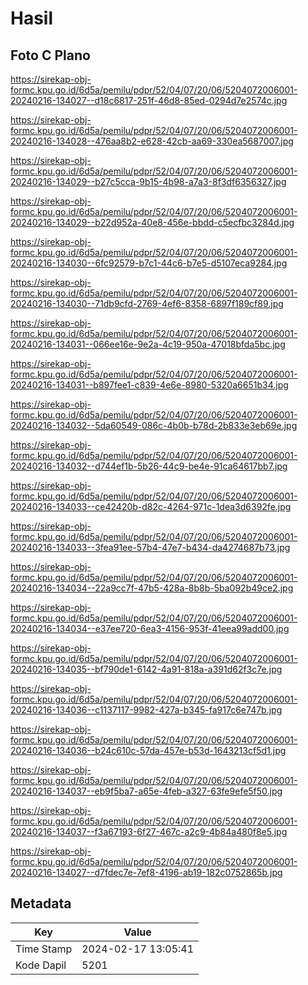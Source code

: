 # Hasil

## Foto C Plano

https://sirekap-obj-formc.kpu.go.id/6d5a/pemilu/pdpr/52/04/07/20/06/5204072006001-20240216-134027--d18c6817-251f-46d8-85ed-0294d7e2574c.jpg

https://sirekap-obj-formc.kpu.go.id/6d5a/pemilu/pdpr/52/04/07/20/06/5204072006001-20240216-134028--476aa8b2-e628-42cb-aa69-330ea5687007.jpg

https://sirekap-obj-formc.kpu.go.id/6d5a/pemilu/pdpr/52/04/07/20/06/5204072006001-20240216-134029--b27c5cca-9b15-4b98-a7a3-8f3df6356327.jpg

https://sirekap-obj-formc.kpu.go.id/6d5a/pemilu/pdpr/52/04/07/20/06/5204072006001-20240216-134029--b22d952a-40e8-456e-bbdd-c5ecfbc3284d.jpg

https://sirekap-obj-formc.kpu.go.id/6d5a/pemilu/pdpr/52/04/07/20/06/5204072006001-20240216-134030--6fc92579-b7c1-44c6-b7e5-d5107eca9284.jpg

https://sirekap-obj-formc.kpu.go.id/6d5a/pemilu/pdpr/52/04/07/20/06/5204072006001-20240216-134030--71db9cfd-2769-4ef6-8358-6897f189cf89.jpg

https://sirekap-obj-formc.kpu.go.id/6d5a/pemilu/pdpr/52/04/07/20/06/5204072006001-20240216-134031--066ee16e-9e2a-4c19-950a-47018bfda5bc.jpg

https://sirekap-obj-formc.kpu.go.id/6d5a/pemilu/pdpr/52/04/07/20/06/5204072006001-20240216-134031--b897fee1-c839-4e6e-8980-5320a6651b34.jpg

https://sirekap-obj-formc.kpu.go.id/6d5a/pemilu/pdpr/52/04/07/20/06/5204072006001-20240216-134032--5da60549-086c-4b0b-b78d-2b833e3eb69e.jpg

https://sirekap-obj-formc.kpu.go.id/6d5a/pemilu/pdpr/52/04/07/20/06/5204072006001-20240216-134032--d744ef1b-5b26-44c9-be4e-91ca64617bb7.jpg

https://sirekap-obj-formc.kpu.go.id/6d5a/pemilu/pdpr/52/04/07/20/06/5204072006001-20240216-134033--ce42420b-d82c-4264-971c-1dea3d6392fe.jpg

https://sirekap-obj-formc.kpu.go.id/6d5a/pemilu/pdpr/52/04/07/20/06/5204072006001-20240216-134033--3fea91ee-57b4-47e7-b434-da4274687b73.jpg

https://sirekap-obj-formc.kpu.go.id/6d5a/pemilu/pdpr/52/04/07/20/06/5204072006001-20240216-134034--22a9cc7f-47b5-428a-8b8b-5ba092b49ce2.jpg

https://sirekap-obj-formc.kpu.go.id/6d5a/pemilu/pdpr/52/04/07/20/06/5204072006001-20240216-134034--e37ee720-6ea3-4156-953f-41eea99add00.jpg

https://sirekap-obj-formc.kpu.go.id/6d5a/pemilu/pdpr/52/04/07/20/06/5204072006001-20240216-134035--bf790de1-6142-4a91-818a-a391d62f3c7e.jpg

https://sirekap-obj-formc.kpu.go.id/6d5a/pemilu/pdpr/52/04/07/20/06/5204072006001-20240216-134036--c1137117-9982-427a-b345-fa917c6e747b.jpg

https://sirekap-obj-formc.kpu.go.id/6d5a/pemilu/pdpr/52/04/07/20/06/5204072006001-20240216-134036--b24c610c-57da-457e-b53d-1643213cf5d1.jpg

https://sirekap-obj-formc.kpu.go.id/6d5a/pemilu/pdpr/52/04/07/20/06/5204072006001-20240216-134037--eb9f5ba7-a65e-4feb-a327-63fe9efe5f50.jpg

https://sirekap-obj-formc.kpu.go.id/6d5a/pemilu/pdpr/52/04/07/20/06/5204072006001-20240216-134037--f3a67193-6f27-467c-a2c9-4b84a480f8e5.jpg

https://sirekap-obj-formc.kpu.go.id/6d5a/pemilu/pdpr/52/04/07/20/06/5204072006001-20240216-134027--d7fdec7e-7ef8-4196-ab19-182c0752865b.jpg


## Metadata

| Key        | Value               |
| ---------- | ------------------- |
| Time Stamp | 2024-02-17 13:05:41 |
| Kode Dapil | 5201                |



